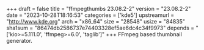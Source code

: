 +++
draft = false
title = "ffmpegthumbs 23.08.2-2"
version = "23.08.2-2"
date = "2023-10-28T18:16:53"
categories = ['kde5']
upstreamurl = "http://www.kde.org"
arch = "x86_64"
size = "28548"
usize = "84835"
sha1sum = "86474db2586737e74403328ef5ae6dc4c34f9973"
depends = "['kio>=5.111.0', 'ffmpeg>=6.0', 'taglib']"
+++
FFmpeg based thumbnail generator.